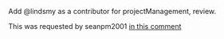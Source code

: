 Add @lindsmy as a contributor for projectManagement, review.

This was requested by seanpm2001 [in this comment](https://github.com/seanpm2001/seanpm2001/issues/22#issuecomment-1003794108)
